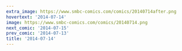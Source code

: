 ```yaml
---
extra_image: https://www.smbc-comics.com/comics/20140714after.png
hovertext: '2014-07-14'
image: https://www.smbc-comics.com/comics/20140714.png
next_comic: '2014-07-15'
prev_comic: '2014-07-13'
title: '2014-07-14'
---
```


